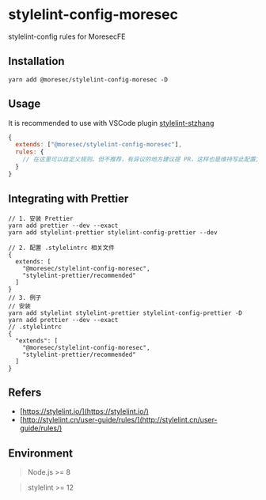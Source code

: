 # stylelint-config-moresec

stylelint-config rules for MoresecFE


## Installation

```shell
yarn add @moresec/stylelint-config-moresec -D
```


## Usage

It is recommended to use with VSCode plugin [stylelint-stzhang](https://marketplace.visualstudio.com/items?itemName=stuartzhang.stylelint-stzhang)

```javascript
{
  extends: ["@moresec/stylelint-config-moresec"],
  rules: {
    // 在这里可以自定义规则。但不推荐，有异议的地方建议提 PR，这样也是维持写此配置文件的初衷。
  }
}
```


## Integrating with Prettier

```shell
// 1. 安装 Prettier
yarn add prettier --dev --exact
yarn add stylelint-prettier stylelint-config-prettier --dev

// 2. 配置 .stylelintrc 相关文件
{
  extends: [
    "@moresec/stylelint-config-moresec",
    "stylelint-prettier/recommended"
  ]
}
// 3. 例子
// 安装
yarn add stylelint stylelint-prettier stylelint-config-prettier -D
yarn add prettier --dev --exact
// .stylelintrc
{
  "extends": [
    "@moresec/stylelint-config-moresec",
    "stylelint-prettier/recommended"
  ]
}
```


## Refers

- [https://stylelint.io/](https://stylelint.io/)
- [http://stylelint.cn/user-guide/rules/](http://stylelint.cn/user-guide/rules/)


## Environment

> Node.js >= 8

> stylelint >= 12
